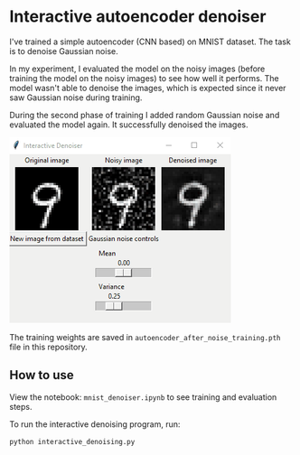 # Interactive autoencoder denoiser

I've trained a simple autoencoder (CNN based) on MNIST dataset. The task is to denoise Gaussian noise.

In my experiment, I evaluated the model on the noisy images (before training the model on the noisy images) to see how well it performs. The model wasn't able to denoise the images, which is expected since it never saw Gaussian noise during training.

During the second phase of training I added random Gaussian noise and evaluated the model again. It successfully denoised the images.

![Interactive denoising](animation.gif)

The training weights are saved in `autoencoder_after_noise_training.pth` file in this repository.

## How to use

View the notebook: `mnist_denoiser.ipynb` to see training and evaluation steps.

To run the interactive denoising program, run:

```
python interactive_denoising.py
```